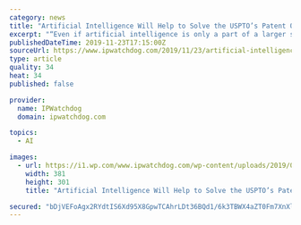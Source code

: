 ```yaml
---
category: news
title: "Artificial Intelligence Will Help to Solve the USPTO’s Patent Quality Problem"
excerpt: "“Even if artificial intelligence is only a part of a larger solution, we must arm the gatekeepers of patent rights with better tools so they can better carry out the goals of the patent system.” About a month ago, Steve Brachmann authored an article ..."
publishedDateTime: 2019-11-23T17:15:00Z
sourceUrl: https://www.ipwatchdog.com/2019/11/23/artificial-intelligence-will-help-solve-usptos-patent-quality-problem/id=116302/
type: article
quality: 34
heat: 34
published: false

provider:
  name: IPWatchdog
  domain: ipwatchdog.com

topics:
  - AI

images:
  - url: https://i1.wp.com/www.ipwatchdog.com/wp-content/uploads/2019/05/Depositphotos_6496641_xl-2015.jpg?resize=381%2C301
    width: 381
    height: 301
    title: "Artificial Intelligence Will Help to Solve the USPTO’s Patent Quality Problem"

secured: "bDjVEFoAgx2RYdtIS6Xd95X8GpwTCAhrLDt36BQd1/6k3TBWX4aZT0Fm7XnXl1WdxElBhlsXAqCsV71BuqpFuJawBluaQANHnESnYcdfztkySvr9GVtbdXySKArguf2rc1Oy/Rk2rGQa3kEGx/BzgzCe0dCw/AA+ASAz/3o07suX0InAVAkqohyKeIeQVqz3LTrMOTuJ6h+VmyKUfZ1GGwmFCLgmGOZ1ODn4D7MrPJS6OoYzq0tEJ2FCFTZrQLFQfC1wPFDf9RiHe4v3SsZiyg==;bnl7rAGuvU11jIvR/LKdng=="
---
```


